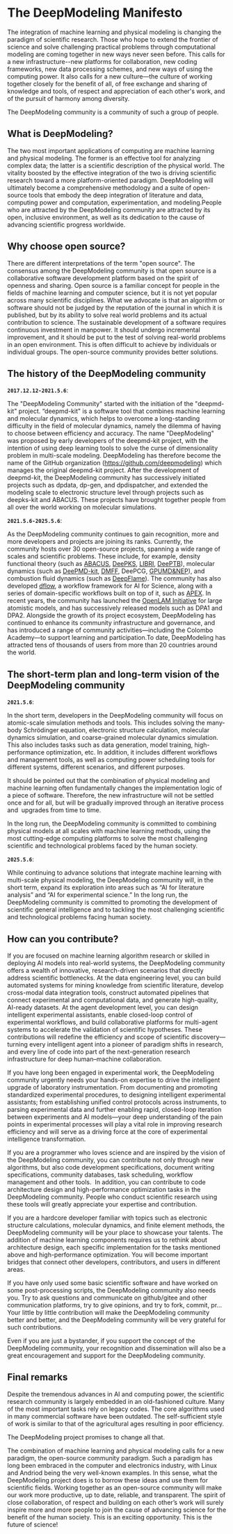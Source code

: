 # The DeepModeling Manifesto

The integration of machine learning and physical modeling is changing the paradigm of scientific research. Those who hope to extend the frontier of science and solve challenging practical problems through computational modeling are coming together in new ways never seen before. This calls for a new infrastructure--new platforms for collaboration, new coding frameworks, new data processing schemes, and new ways of using the computing power.  It also calls for a new culture—the culture of working together closely for the benefit of all, of free exchange and sharing of knowledge and tools, of respect and appreciation of each other's work, and of the pursuit of harmony among diversity.

The DeepModeling community is a community of such a group of people.

## What is DeepModeling?
The two most important applications of computing are machine learning and physical modeling. The former is an effective tool for analyzing complex data; the latter is a scientific description of the physical world. The vitality boosted by the effective integration of the two is driving scientific research toward a more platform-oriented paradigm. DeepModeling will ultimately become a comprehensive methodology and a suite of open-source tools that embody the deep integration of literature and data, computing power and computation, experimentation, and modeling.People who are attracted by the DeepModeling community are attracted by its open, inclusive environment, as well as its dedication to the cause of advancing scientific progress worldwide.

## Why choose open source?

There are different interpretations of the term "open source". The consensus among the DeepModeling community is that open source is a collaborative software development platform based on the spirit of openness and sharing. Open source is a familiar concept for people in the fields of machine learning and computer science, but it is not yet popular  across many scientific disciplines. What we advocate is that an algorithm or software should not be judged by the reputation of the journal in which it is published, but by its ability to solve real world problems and its actual contribution to science. The sustainable development of a software requires continuous investment in manpower. It should undergo incremental improvement, and it should be put to the test of solving real-world problems in an open environment. This is often difficult to achieve by individuals or individual groups. The open-source community provides better solutions.

## The history of the DeepModeling community 

**`2017.12.12-2021.5.6`**: 

The "DeepModeling Community" started with the initiation of the "deepmd-kit" project. “deepmd-kit" is a software tool that combines machine learning and molecular dynamics, which helps to overcome a long-standing difficulty in the field of molecular dynamics, namely the dilemma of having to choose between efficiency and accuracy. The name "DeepModeling" was proposed by early developers of the deepmd-kit project, with the intention of using deep learning tools to solve the curse of dimensionality problem in multi-scale modeling. DeepModeling has therefore become the name of the GitHub organization (https://github.com/deepmodeling) which manages the original deepmd-kit project. After the development of deepmd-kit, the DeepModeling community has successively initiated projects such as dpdata, dp-gen, and dpdispatcher, and extended the modeling scale to electronic structure level through projects such as deepks-kit and ABACUS. These projects have brought together people from all over the world working on molecular simulations. 

**`2021.5.6-2025.5.6`**: 

As the DeepModeling community continues to gain recognition, more and more developers and projects are joining its ranks. Currently, the community hosts over 30 open-source projects, spanning a wide range of scales and scientific problems. These include, for example, density functional theory (such as [ABACUS](https://github.com/deepmodeling/abacus-develop), [DeePKS](https://github.com/deepmodeling/deepks-kit), [LIBRI](https://github.com/deepmodeling/LibRI), [DeePTB](https://github.com/deepmodeling/DeePTB)), molecular dynamics (such as [DeePMD-kit](https://github.com/deepmodeling/deepmd-kit), [DMFF](https://github.com/deepmodeling/DMFF), DeePCG, [GPUMD&NEP](https://github.com/deepmodeling/GPUMD)), and combustion fluid dynamics (such as [DeepFlame](https://github.com/deepmodeling/deepflame-dev)). The community has also developed [dflow](https://github.com/deepmodeling/dflow), a workflow framework for AI for Science, along with a series of domain-specific workflows built on top of it, such as [APEX](https://github.com/deepmodeling/APEX). In recent years, the community has launched the [OpenLAM Initiative](https://www.aissquare.com/openlam) for large atomistic models, and has successively released models such as DPA1 and DPA2. Alongside the growth of its project ecosystem, DeepModeling has continued to enhance its community infrastructure and governance, and has introduced a range of community activities—including the Colombo Academy—to support learning and participation.To date, DeepModeling has attracted tens of thousands of users from more than 20 countries around the world.

## The short-term plan and long-term vision of the DeepModeling community

**`2021.5.6`**:

In the short term, developers in the DeepModeling community will focus on  atomic-scale simulation methods and tools. This includes solving the many-body Schrödinger equation, electronic structure calculation, molecular dynamics simulation, and coarse-grained molecular dynamics simulation. This also includes tasks such as data generation, model training, high-performance optimization, etc. In addition, it includes different workflows and management tools, as well as computing power scheduling tools for different systems, different scenarios, and different purposes. 

It should be pointed out that the combination of physical modeling and machine learning often fundamentally changes the implementation logic of a piece of software. Therefore, the new infrastructure will not be settled once and for all, but will be gradually improved through an iterative process and  upgrades from time to time.

In the long run, the DeepModeling community is committed to combining physical models at all scales with machine learning methods, using the most cutting-edge computing platforms to solve the most challenging scientific and technological problems faced by the human society.

**`2025.5.6`**:

While continuing to advance solutions that integrate machine learning with multi-scale physical modeling, the DeepModeling community will, in the short term, expand its exploration into areas such as “AI for literature analysis” and “AI for experimental science.” In the long run, the DeepModeling community is committed to promoting the development of scientific general intelligence and to tackling the most challenging scientific and technological problems facing human society.


## How can you contribute?

If you are focused on machine learning algorithm research or skilled in deploying AI models into real-world systems, the DeepModeling community offers a wealth of innovative, research-driven scenarios that directly address scientific bottlenecks. At the data engineering level, you can build automated systems for mining knowledge from scientific literature, develop cross-modal data integration tools, construct automated pipelines that connect experimental and computational data, and generate high-quality, AI-ready datasets. At the agent development level, you can design intelligent experimental assistants, enable closed-loop control of experimental workflows, and build collaborative platforms for multi-agent systems to accelerate the validation of scientific hypotheses. These contributions will redefine the efficiency and scope of scientific discovery—turning every intelligent agent into a pioneer of paradigm shifts in research, and every line of code into part of the next-generation research infrastructure for deep human–machine collaboration.

If you have long been engaged in experimental work, the DeepModeling community urgently needs your hands-on expertise to drive the intelligent upgrade of laboratory instrumentation. From documenting and promoting standardized experimental procedures, to designing intelligent experimental assistants; from establishing unified control protocols across instruments, to parsing experimental data and further enabling rapid, closed-loop iteration between experiments and AI models—your deep understanding of the pain points in experimental processes will play a vital role in improving research efficiency and will serve as a driving force at the core of experimental intelligence transformation.

If you are a programmer who loves science and    are inspired by the vision of the DeepModeling community, you can contribute not only through new algorithms, but also code development specifications, document writing specifications, community databases, task scheduling, workflow management and other tools.  In addition, you can contribute to code architecture design and high-performance optimization tasks in the DeepModeling community. People who conduct scientific research using these tools will greatly appreciate your expertise and contribution. 

If you are a hardcore developer familiar with topics such as electronic structure calculations, molecular dynamics, and finite element methods, the DeepModeling community will be your place to showcase your talents. The addition of machine learning components requires us to rethink about architecture design, each specific implementation for the tasks mentioned above and high-performance optimization. You will become important bridges that connect other developers, contributors, and users in different areas.

If you have only used some basic scientific software and have worked on some post-processing scripts, the DeepModeling community also needs you. Try to ask questions and communicate on github/gitee and other communication platforms, try to give opinions, and try to fork, commit, pr... Your little by little contribution will make the DeepModeling community better and better, and the DeepModeling community will be very grateful for such contributions.

Even if you are just a bystander, if you support the concept of the DeepModeling community, your recognition and dissemination will also be a great encouragement and support for the DeepModeling community.

## Final remarks

Despite the tremendous advances in AI and computing power, the scientific research community is largely embedded in an old-fashioned culture. Many of the most important tasks rely on legacy codes. The core algorithms used in many commercial software have been outdated. The self-sufficient style of work is similar to that of the agricultural ages resulting in poor efficiency. 

The DeepModeling project promises to change all that. 

The combination of machine learning and physical modeling calls for a new paradigm, the open-source community paradigm. Such a paradigm has long been embraced in the computer and electronics industry, with Linux and Andriod being the very well-known examples. In this sense, what the DeepModeling project does is to borrow these ideas and use them for scientific fields. Working together as an open-source community will make our work more productive, up to date, reliable, and transparent. The spirit of close collaboration, of respect and building on each other’s work will surely inspire more and more people to join the cause of advancing science for the benefit of the human society. This is an exciting opportunity. This is the future of science!
